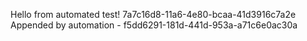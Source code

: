 
 Hello from automated test! 7a7c16d8-11a6-4e80-bcaa-41d3916c7a2e
Appended by automation - f5dd6291-181d-441d-953a-a71c6e0ac30a